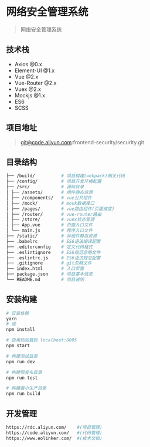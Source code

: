 # 网络安全管理系统

> 网络安全管理系统

## 技术栈

- Axios @0.x
- Element-UI @1.x
- Vue @2.x
- Vue-Router @2.x
- Vuex @2.x
- Mockjs @1.x
- ES6
- SCSS

## 项目地址

> git@code.aliyun.com:frontend-security/security.git

## 目录结构

```bash
├── /build/          # 项目构建(webpack)相关代码
├── /config/         # 项目开发环境配置
├── /src/            # 源码目录
│ ├── /assets/       # 组件静态资源
│ ├── /components/   # vue公共组件
│ ├── /mock/         # mock数据接口
│ ├── /pages/        # vue路由组件(页面维度)
│ ├── /router/       # vue-router路由
│ ├── /store/        # vuex状态管理
│ ├── App.vue        # 页面入口文件
│ └── main.js        # 程序入口文件
├── /static/         # 非组件静态资源
├── .babelrc         # ES6语法编译配置
├── .editorconfig    # 定义代码格式
├── .eslintignore    # ES6规范忽略文件
├── .eslintrc.js     # ES6语法规范配置
├── .gitignore       # git忽略文件
├── index.html       # 入口页面
├── package.json     # 项目基本信息
└── README.md        # 项目说明
```

## 安装构建

```bash
# 安装依赖
yarn
# 或
npm install

# 启用热加载到 localhost:8095
npm start

# 构建测试目录
npm run dev

# 构建预发布目录
npm run test

# 构建最小生产目录
npm run build
```

## 开发管理

```bash
https://rdc.aliyun.com/    #(项目管理)
https://code.aliyun.com/   #(代码管理)
https://www.eolinker.com/  #(技术文档)
```
